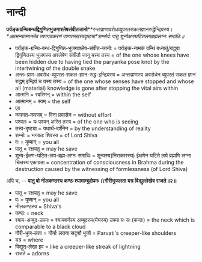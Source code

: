 # नान्दी

**पर्यङ्कग्रन्थिबन्धद्विगुणितभुजगाश्लेषसंवीतजानो**\**रन्तःप्राणावरोधव्युपरतसकलज्ञानरुद्धेन्द्रियस्य।**\**आत्मन्यात्मानमेव व्यपगतकरणं पश्यतस्तत्त्वदृष्ट्या**\**शम्भोर्वः पातु शून्येक्षणघटितलयब्रह्मलग्नः समाधिः॥**

- पर्यङ्क-ग्रन्थि-बन्ध-द्विगुणित-भुजगाश्लेष-संवीत-जानोः = पर्यङ्क-नामकं ग्रन्थिं बध्नातुं/बद्ध्वा द्विगुणितस्य भुजगस्य अश्लेषेण संवीतौ जानू यस्य तस्य = of the one whose knees have been hidden due to having tied the paryanka pose knot by the intertwining of the double snake
- अन्तः-प्राण-अवरोध-व्युपरत-सकल-ज्ञान-रुद्ध-इन्द्रियस्य = अन्तःप्राणस्य अवरोधेन व्युपरतं सकलं ज्ञानं रुद्धम् इन्द्रियं च यस्य तस्य = of the one whose senses have stopped and whose all (material) knowledge is gone after stopping the vital airs within
- आत्मनि = स्वस्मिन् = within the self
- आत्मानम् = स्वम् = the self
- एव
- व्यपगत-करणम् = विना प्रयासेन = without effort
- पश्यतः = यः पश्यन् अस्ति तस्य = of the one who is seeing
- तत्त्व-दृष्ट्या = यथार्थ-दर्शेनेन = by the understanding of reality
- शम्भोः = भगवतः शिवस्य = of Lord Shiva
- वः = युष्मान् = you all
- पातु = रक्षयतु = may he save
- शून्य-ईक्षण-घटित-लय-ब्रह्म-लग्नः समाधिः = शून्यस्य(निराकारस्य) ईक्षणेन घटिते लये ब्रह्मणि लग्ना चित्तस्य एकाग्रता = concentration of consciousness in Brahma during the destruction caused by the witnessing of formlessness (of Lord Shiva)

अपि च, --
**पातु वो नीलकण्ठस्य कण्ठः श्यामाम्बुदोपमः।\गौरीभुजलता यत्र विद्युल्लेखेव राजते॥२॥**
- पातु = रक्षयतु = may he save
- वः = युष्मान् = you all
- नीलकण्ठस्य = Shiva's
- कण्ठः = neck
- श्याम-अम्बुद-उपमः = श्यामवर्णस्य अम्बुदस्य(मेघस्य) उपमा यः सः (कण्ठः) = the neck which is comparable to a black cloud
- गौरी-भुज-लता = गौर्याः लतया सदृशौ भुजौ = Parvati's creeper-like shoulders
- यत्र = where
- विद्युत्-लेखा इव = like a creeper-like streak of lightning
- राजते = adorns
